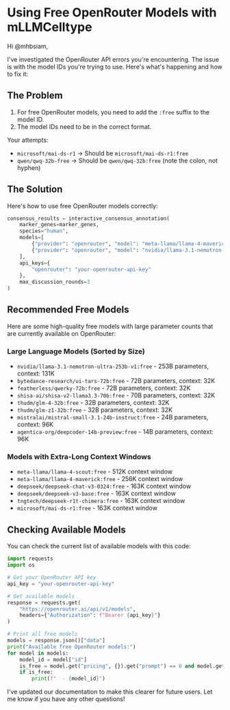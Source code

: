 # Using Free OpenRouter Models with mLLMCelltype

Hi @mhbsiam,

I've investigated the OpenRouter API errors you're encountering. The issue is with the model IDs you're trying to use. Here's what's happening and how to fix it:

## The Problem

1. For free OpenRouter models, you need to add the `:free` suffix to the model ID.
2. The model IDs need to be in the correct format.

Your attempts:
- `microsoft/mai-ds-r1` → Should be `microsoft/mai-ds-r1:free`
- `qwen/qwq-32b-free` → Should be `qwen/qwq-32b:free` (note the colon, not hyphen)

## The Solution

Here's how to use free OpenRouter models correctly:

```python
consensus_results = interactive_consensus_annotation(
    marker_genes=marker_genes,
    species="human",
    models=[
        {"provider": "openrouter", "model": "meta-llama/llama-4-maverick:free"},
        {"provider": "openrouter", "model": "nvidia/llama-3.1-nemotron-ultra-253b-v1:free"}
    ],
    api_keys={
        "openrouter": "your-openrouter-api-key"
    },
    max_discussion_rounds=3
)
```

## Recommended Free Models

Here are some high-quality free models with large parameter counts that are currently available on OpenRouter:

### Large Language Models (Sorted by Size)
- `nvidia/llama-3.1-nemotron-ultra-253b-v1:free` - 253B parameters, context: 131K
- `bytedance-research/ui-tars-72b:free` - 72B parameters, context: 32K
- `featherless/qwerky-72b:free` - 72B parameters, context: 32K
- `shisa-ai/shisa-v2-llama3.3-70b:free` - 70B parameters, context: 32K
- `thudm/glm-4-32b:free` - 32B parameters, context: 32K
- `thudm/glm-z1-32b:free` - 32B parameters, context: 32K
- `mistralai/mistral-small-3.1-24b-instruct:free` - 24B parameters, context: 96K
- `agentica-org/deepcoder-14b-preview:free` - 14B parameters, context: 96K

### Models with Extra-Long Context Windows
- `meta-llama/llama-4-scout:free` - 512K context window
- `meta-llama/llama-4-maverick:free` - 256K context window
- `deepseek/deepseek-chat-v3-0324:free` - 163K context window
- `deepseek/deepseek-v3-base:free` - 163K context window
- `tngtech/deepseek-r1t-chimera:free` - 163K context window
- `microsoft/mai-ds-r1:free` - 163K context window

## Checking Available Models

You can check the current list of available models with this code:

```python
import requests
import os

# Get your OpenRouter API key
api_key = "your-openrouter-api-key"

# Get available models
response = requests.get(
    "https://openrouter.ai/api/v1/models",
    headers={"Authorization": f"Bearer {api_key}"}
)

# Print all free models
models = response.json()["data"]
print("Available free OpenRouter models:")
for model in models:
    model_id = model["id"]
    is_free = model.get("pricing", {}).get("prompt") == 0 and model.get("pricing", {}).get("completion") == 0
    if is_free:
        print(f"  - {model_id}")
```

I've updated our documentation to make this clearer for future users. Let me know if you have any other questions!
